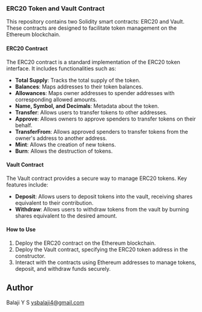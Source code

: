 ### ERC20 Token and Vault Contract

This repository contains two Solidity smart contracts: ERC20 and Vault. These contracts are designed to facilitate token management on the Ethereum blockchain.

#### ERC20 Contract

The ERC20 contract is a standard implementation of the ERC20 token interface. It includes functionalities such as:

- **Total Supply**: Tracks the total supply of the token.
- **Balances**: Maps addresses to their token balances.
- **Allowances**: Maps owner addresses to spender addresses with corresponding allowed amounts.
- **Name, Symbol, and Decimals**: Metadata about the token.
- **Transfer**: Allows users to transfer tokens to other addresses.
- **Approve**: Allows owners to approve spenders to transfer tokens on their behalf.
- **TransferFrom**: Allows approved spenders to transfer tokens from the owner's address to another address.
- **Mint**: Allows the creation of new tokens.
- **Burn**: Allows the destruction of tokens.

#### Vault Contract

The Vault contract provides a secure way to manage ERC20 tokens. Key features include:

- **Deposit**: Allows users to deposit tokens into the vault, receiving shares equivalent to their contribution.
- **Withdraw**: Allows users to withdraw tokens from the vault by burning shares equivalent to the desired amount.

#### How to Use

1. Deploy the ERC20 contract on the Ethereum blockchain.
2. Deploy the Vault contract, specifying the ERC20 token address in the constructor.
3. Interact with the contracts using Ethereum addresses to manage tokens, deposit, and withdraw funds securely.

## Author

Balaji Y S 
ysbalaji4@gmail.com
